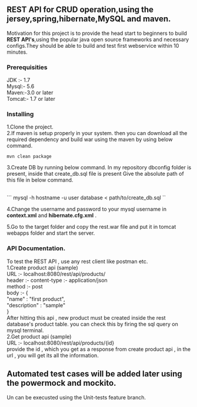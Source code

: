 ## REST API for CRUD operation,using the jersey,spring,hibernate,MySQL and maven.

Motivation for this project is to provide the head start to beginners to build **REST API's**,using the popular java open source frameworks and necessary configs.They should be able to build and test first webservice within 10 minutes.


### Prerequisities
JDK :- 1.7  
Mysql:- 5.6  
Maven:-3.0 or later  
Tomcat:- 1.7 or later

### Installing
1.Clone the project.<br>
2.If maven is setup properly in your system. then you can download all the required dependency and build war using the maven by using below command.<br>
```
mvn clean package
```

3.Create DB by running below command. In my repository dbconfig folder is present, inside that create_db.sql file is present
Give the absolute path of this file in below command.

<br>
```
mysql -h hostname -u user database < path/to/create_db.sql
``


4.Change the username and password to your mysql username in **context.xml** and **hibernate.cfg.xml** .<br>


5.Go to the target folder and copy the rest.war file and put it in tomcat webapps folder and start the server.<br>

### API Documentation.
To test the REST API , use any rest client like postman etc.<br>
1.Create product api (sample)<br>
URL :- localhost:8080/rest/api/products/<br>
header :- content-type :- application/json<br>
method :- post<br>
body :- {<br>
    "name" : "first product",<br>
    "description" : "sample"<br>
}<br>
After hitting this api , new product must be created inside the rest database's product table. 
you can check this by firing the sql query on mysql terminal.<br>
2.Get product api (sample)<br>
URL :- localhost:8080/rest/api/products/{id}<br>
provide the id , which you get as a response from create product api , in the url , you will get its all the information.

## Automated test cases will be added later using the powermock and mockito.
Un can be execusted using the Unit-tests feature branch.
